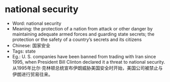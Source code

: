# national security

- Word: national security
- Meaning: the protection of a nation from attack or other danger by maintaining adequate armed forces and guarding state secrets; the protection or the safety of a country’s secrets and its citizens
- Chinese: 国家安全
- Tags: state
- Eg.: U. S. companies have been banned from trading with Iran since 1995, when President Bill Clinton declared it a threat to national security. 从1995年比尔·克林顿总统宣布伊朗威胁美国安全时开始，美国公司被禁止与伊朗进行贸易往来。
